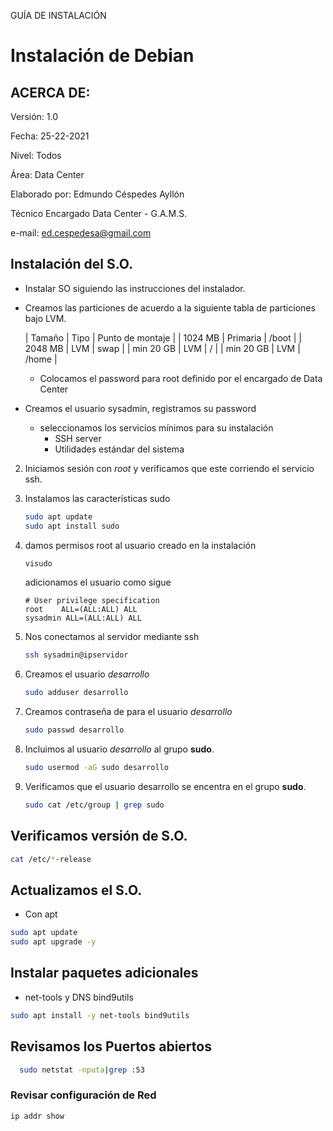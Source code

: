 GUÍA DE INSTALACIÓN 

# Instalación de Debian

## ACERCA DE:

Versión: 1.0

Fecha: 25-22-2021

Nivel: Todos

Área: Data Center

Elaborado por: Edmundo Céspedes Ayllón

Técnico Encargado Data Center - G.A.M.S.

e-mail: [ed.cespedesa@gmail.com](ed.cespedesa@gmail.com)

## Instalación del S.O.


- Instalar SO siguiendo las instrucciones del instalador.

* Creamos las particiones de acuerdo a la siguiente tabla de particiones bajo LVM.

  |  Tamaño   |   Tipo   | Punto de montaje |
  |  1024 MB  | Primaria |      /boot       |
  |  2048 MB  |   LVM    |       swap       |
  | min 20 GB |   LVM    |        /         |
  | min 20 GB |   LVM    |      /home       |
  
   * Colocamos  el password para root definido por el encargado de Data Center
  
 * Creamos el usuario sysadmin, registramos su password 
   
   * seleccionamos los servicios mínimos para su instalación
     * SSH server
     * Utilidades estándar del sistema 

2. Iniciamos sesión con *root* y verificamos que este corriendo el servicio ssh.

3. Instalamos las características sudo

   ```bash
   sudo apt update
   sudo apt install sudo
   ```

4. damos permisos root al usuario creado en la instalación

   ```bash
   visudo
   ```

   adicionamos el usuario como sigue

   ```output
   # User privilege specification
   root    ALL=(ALL:ALL) ALL
   sysadmin ALL=(ALL:ALL) ALL
   ```

5. Nos conectamos al servidor mediante ssh

   ```bash
   ssh sysadmin@ipservidor
   ```

6. Creamos el usuario *desarrollo*

   ```bash
   sudo adduser desarrollo
   ```

7. Creamos contraseña de para el usuario *desarrollo*

   ```bash
   sudo passwd desarrollo
   ```

8. Incluimos al usuario *desarrollo* al grupo **sudo**.

   ```bash
   sudo usermod -aG sudo desarrollo
   ```

9. Verificamos que el usuario desarrollo se encentra en el grupo **sudo**.

   ```bash
   sudo cat /etc/group | grep sudo
   ```

## Verificamos versión de S.O.

```bash
cat /etc/*-release
```
## Actualizamos el S.O.

- Con apt

```bash
sudo apt update
sudo apt upgrade -y
```

## Instalar paquetes adicionales 

- net-tools y DNS bind9utils
  
```bash
sudo apt install -y net-tools bind9utils
```

## Revisamos los Puertos abiertos

```bash
  sudo netstat -nputa|grep :53
```

### Revisar configuración de Red

```bash
ip addr show
```
